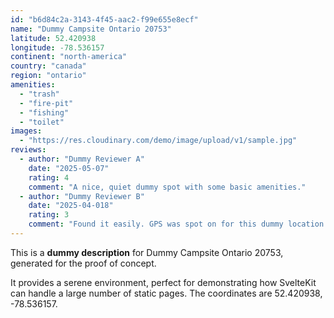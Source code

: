 ```yaml
---
id: "b6d84c2a-3143-4f45-aac2-f99e655e8ecf"
name: "Dummy Campsite Ontario 20753"
latitude: 52.420938
longitude: -78.536157
continent: "north-america"
country: "canada"
region: "ontario"
amenities:
  - "trash"
  - "fire-pit"
  - "fishing"
  - "toilet"
images:
  - "https://res.cloudinary.com/demo/image/upload/v1/sample.jpg"
reviews:
  - author: "Dummy Reviewer A"
    date: "2025-05-07"
    rating: 4
    comment: "A nice, quiet dummy spot with some basic amenities."
  - author: "Dummy Reviewer B"
    date: "2025-04-018"
    rating: 3
    comment: "Found it easily. GPS was spot on for this dummy location."
---
```


This is a **dummy description** for Dummy Campsite Ontario 20753, generated for the proof of concept.

It provides a serene environment, perfect for demonstrating how SvelteKit can handle a large number of static pages. The coordinates are 52.420938, -78.536157.
